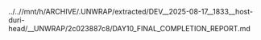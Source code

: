 ../..//mnt/h/ARCHIVE/.UNWRAP/extracted/DEV__2025-08-17__1833__host-duri-head/__UNWRAP/2c023887c8/DAY10_FINAL_COMPLETION_REPORT.md